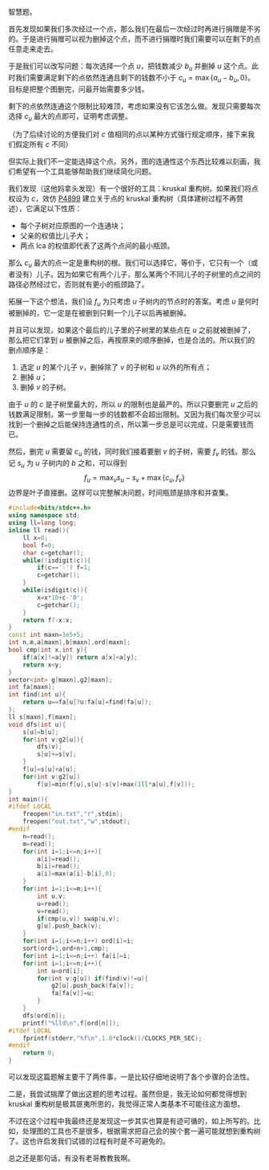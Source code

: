 智慧题。

首先发现如果我们多次经过一个点，那么我们在最后一次经过时再进行捐赠是不劣的。于是进行捐赠可以视为删掉这个点，而不进行捐赠时我们需要可以在剩下的点任意走来走去。

于是我们可以改写问题：每次选择一个点 $u$，把钱数减少 $b_u$ 并删掉 $u$ 这个点。此时我们需要满足剩下的点依然连通且剩下的钱数不小于 $c_u=\max\{a_u-b_u,0\}$。目标是把整个图删完，问最开始需要多少钱。

剩下的点依然连通这个限制比较难顶，考虑如果没有它该怎么做。发现只需要每次选择 $c_u$ 最大的点即可，证明考虑调整。

（为了后续讨论的方便我们对 $c$ 值相同的点以某种方式强行规定顺序，接下来我们假定所有 $c$ 不同）

但实际上我们不一定能选择这个点。另外，图的连通性这个东西比较难以刻画，我们希望有一个工具能够帮助我们继续简化问题。

我们发现（这他妈拿头发现）有一个很好的工具：kruskal 重构树。如果我们将点权设为 $c$，效仿 [P4899](https://www.luogu.com.cn/problem/P4899) 建立关于点的 kruskal 重构树（具体建树过程不再赘述），它满足以下性质：
- 每个子树对应原图的一个连通块；
- 父亲的权值比儿子大；
- 两点 lca 的权值即代表了这两个点间的最小瓶颈。

那么 $c_u$ 最大的点一定是重构树的根。我们可以选择它，等价于，它只有一个（或者没有）儿子。因为如果它有两个儿子，那么某两个不同儿子的子树里的点之间的路径必然经过它，否则就有更小的瓶颈路了。

拓展一下这个想法，我们设 $f_u$ 为只考虑 $u$ 子树内的节点时的答案。考虑 $u$ 是何时被删掉的，它一定是在被删到只剩一个儿子以后再被删掉。

并且可以发现，如果这个最后的儿子里的子树里的某些点在 $u$ 之前就被删掉了，那么把它们拿到 $u$ 被删掉之后，再按原来的顺序删掉，也是合法的。所以我们的删点顺序是：
1. 选定 $u$ 的某个儿子 $v$，删掉除了 $v$ 的子树和 $u$ 以外的所有点；
2. 删掉 $u$；
3. 删掉 $v$ 的子树。

由于 $u$ 的 $c$ 是子树里最大的，所以 $u$ 的限制也是最严的。所以只要删完 $u$ 之后的钱数满足限制，第一步里每一步的钱数都不会超出限制。又因为我们每次至少可以找到一个删掉之后能保持连通性的点，所以第一步总是可以完成，只是需要钱而已。

然后，删完 $u$ 需要留 $c_u$ 的钱，同时我们接着要删 $v$ 的子树，需要 $f_v$ 的钱。那么记 $s_u$ 为 $u$ 子树内的 $b$ 之和，可以得到
$$f_u=\max_vs_u-s_v+\max\{c_u,f_v\}$$
边界是叶子直接删。这样可以完整解决问题，时间瓶颈是排序和并查集。
```cpp
#include<bits/stdc++.h>
using namespace std;
using ll=long long;
inline ll read(){
	ll x=0;
	bool f=0;
	char c=getchar();
	while(!isdigit(c)){
		if(c=='-') f=1;
		c=getchar();
	}
	while(isdigit(c)){
		x=x*10+c-'0';
		c=getchar();
	}
	return f?-x:x;
}
const int maxn=1e5+5;
int n,m,a[maxn],b[maxn],ord[maxn];
bool cmp(int x,int y){
	if(a[x]!=a[y]) return a[x]<a[y];
	return x<y;
}
vector<int> g[maxn],g2[maxn];
int fa[maxn];
int find(int u){
	return u==fa[u]?u:fa[u]=find(fa[u]);
};
ll s[maxn],f[maxn];
void dfs(int u){
	s[u]=b[u];
	for(int v:g2[u]){
		dfs(v);
		s[u]+=s[v];
	}
	f[u]=s[u]+a[u];
	for(int v:g2[u])
		f[u]=min(f[u],s[u]-s[v]+max(1ll*a[u],f[v]));
}
int main(){
#ifdef LOCAL
	freopen("in.txt","r",stdin);
	freopen("out.txt","w",stdout);
#endif
	n=read();
	m=read();
	for(int i=1;i<=n;i++){
		a[i]=read();
		b[i]=read();
		a[i]=max(a[i]-b[i],0);
	}
	for(int i=1;i<=m;i++){
		int u,v;
		u=read();
		v=read();
		if(cmp(u,v)) swap(u,v);
		g[u].push_back(v);
	}
	for(int i=1;i<=n;i++) ord[i]=i;
	sort(ord+1,ord+n+1,cmp);
	for(int i=1;i<=n;i++) fa[i]=i;
	for(int i=1;i<=n;i++){
		int u=ord[i];
		for(int v:g[u]) if(find(v)!=u){
			g2[u].push_back(fa[v]);
			fa[fa[v]]=u;
		}
	}
	dfs(ord[n]);
	printf("%lld\n",f[ord[n]]);
#ifdef LOCAL
	fprintf(stderr,"%f\n",1.0*clock()/CLOCKS_PER_SEC);
#endif
	return 0;
}
```
可以发现这篇题解主要干了两件事，一是比较仔细地说明了各个步骤的合法性。

二是，我尝试揣摩了做出这题的思考过程。虽然但是，我无论如何都觉得想到 kruskal 重构树是极其匪夷所思的，我觉得正常人类基本不可能往这方面想。

不过在这个过程中我最终还是发现这一步其实也算是有迹可循的，如上所写的。比如，处理图的工具也不是很多，根据需求把自己会的挨个套一遍可能就想到重构树了。这也许启发我们试错的过程有时是不可避免的。

总之还是那句话，有没有老哥教教我啊。